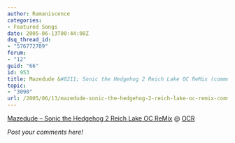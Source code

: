```yaml
---
author: Ramaniscence
categories:
- Featured Songs
date: 2005-06-13T00:44:08Z
dsq_thread_id:
- "576772789"
forum:
- "12"
guid: "66"
id: 953
title: Mazedude &#8211; Sonic the Hedgehog 2 Reich Lake OC ReMix (comments)
topic:
- "3090"
url: /2005/06/13/mazedude-sonic-the-hedgehog-2-reich-lake-oc-remix-comments/
---
```


[Mazedude &#8211; Sonic the Hedgehog 2 Reich Lake OC ReMix](http://www.ocremix.org/detailmix.php?mixid=OCR01121) @ [OCR](http://www.ocremix.org/)

_Post your comments here!_
